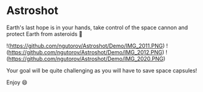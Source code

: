 # Astroshot

Earth's last hope is in your hands, take control of the space cannon and protect Earth from asteroids :see_no_evil: 

!(https://github.com/ngutorov/Astroshot/Demo/IMG_2011.PNG)
!(https://github.com/ngutorov/Astroshot/Demo/IMG_2012.PNG)
!(https://github.com/ngutorov/Astroshot/Demo/IMG_2020.PNG)

Your goal will be quite challenging as you will have to save space capsules! 

Enjoy :smile:
